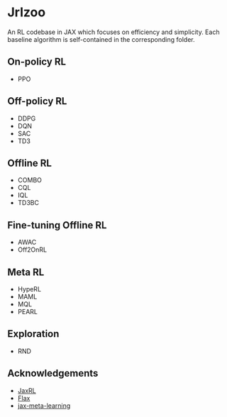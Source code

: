 # Jrlzoo

An RL codebase in JAX which focuses on efficiency and simplicity. Each baseline algorithm is self-contained in the corresponding folder.

## On-policy RL
- PPO

## Off-policy RL
- DDPG
- DQN
- SAC
- TD3

## Offline RL
- COMBO
- CQL
- IQL
- TD3BC

## Fine-tuning Offline RL
- AWAC
- Off2OnRL

## Meta RL
- HypeRL
- MAML
- MQL
- PEARL

## Exploration
- RND

## Acknowledgements

- [JaxRL](https://github.com/ikostrikov/jaxrl)
- [Flax](https://github.com/google/flax)
- [jax-meta-learning](https://github.com/tristandeleu/jax-meta-learning)
